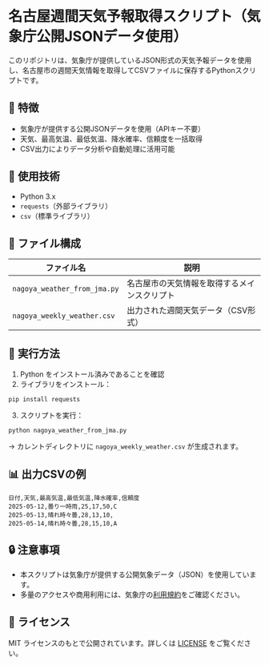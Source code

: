 # 名古屋週間天気予報取得スクリプト（気象庁公開JSONデータ使用）

このリポジトリは、気象庁が提供しているJSON形式の天気予報データを使用し、名古屋市の週間天気情報を取得してCSVファイルに保存するPythonスクリプトです。

## 📌 特徴
- 気象庁が提供する公開JSONデータを使用（APIキー不要）
- 天気、最高気温、最低気温、降水確率、信頼度を一括取得
- CSV出力によりデータ分析や自動処理に活用可能

## 🔧 使用技術
- Python 3.x
- `requests`（外部ライブラリ）
- `csv`（標準ライブラリ）

## 📁 ファイル構成

| ファイル名 | 説明 |
|------------|------|
| `nagoya_weather_from_jma.py` | 名古屋市の天気情報を取得するメインスクリプト |
| `nagoya_weekly_weather.csv` | 出力された週間天気データ（CSV形式） |

## 🚀 実行方法

1. Python をインストール済みであることを確認  
2. ライブラリをインストール：

```
pip install requests
```

3. スクリプトを実行：

```
python nagoya_weather_from_jma.py
```

→ カレントディレクトリに `nagoya_weekly_weather.csv` が生成されます。

## 📊 出力CSVの例

```
日付,天気,最高気温,最低気温,降水確率,信頼度
2025-05-12,曇り一時雨,25,17,50,C
2025-05-13,晴れ時々曇,28,13,10,
2025-05-14,晴れ時々曇,28,15,10,A
```

## 🔒 注意事項
- 本スクリプトは気象庁が提供する公開気象データ（JSON）を使用しています。
- 多量のアクセスや商用利用には、気象庁の[利用規約](https://www.data.jma.go.jp/developer/)をご確認ください。

## 📎 ライセンス
MIT ライセンスのもとで公開されています。詳しくは [LICENSE](./LICENSE) をご覧ください。
